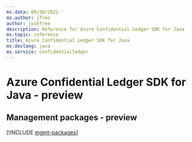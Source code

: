 ```yaml
---
ms.data: 09/30/2022
ms.author: jfree
author: joshfree
description: Reference for Azure Confidential Ledger SDK for Java
ms.topic: reference
title: Azure Confidential Ledger SDK for Java
ms.devlang: java
ms.service: confidentialledger
---
```

# Azure Confidential Ledger SDK for Java - preview

## Management packages - preview
[!INCLUDE [mgmt-packages](confidential-ledger-mgmt-index.md)]